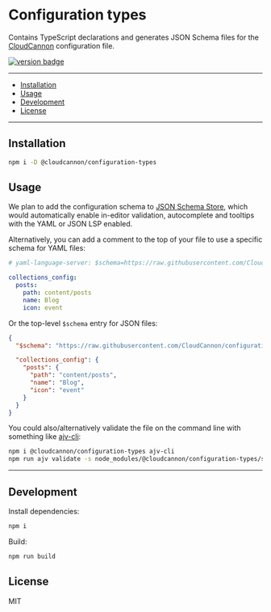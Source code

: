 # Configuration types

Contains TypeScript declarations and generates JSON Schema files for the [CloudCannon](https://cloudcannon.com/) configuration file.

[<img src="https://img.shields.io/npm/v/@cloudcannon%2Fconfiguration-types?logo=npm" alt="version badge">](https://www.npmjs.com/package/@cloudcannon%2Fconfiguration-types)

---

- [Installation](#installation)
- [Usage](#usage)
- [Development](#development)
- [License](#license)

---

## Installation

```sh
npm i -D @cloudcannon/configuration-types
```

## Usage

We plan to add the configuration schema to [JSON Schema Store](https://www.schemastore.org/json/), which would automatically enable in-editor validation, autocomplete and tooltips with the YAML or JSON LSP enabled.

Alternatively, you can add a comment to the top of your file to use a specific schema for YAML files:

```yaml
# yaml-language-server: $schema=https://raw.githubusercontent.com/CloudCannon/configuration-types/main/dist/cloudcannon-config.schema.json

collections_config:
  posts:
    path: content/posts
    name: Blog
    icon: event
```

Or the top-level `$schema` entry for JSON files:

```json
{
  "$schema": "https://raw.githubusercontent.com/CloudCannon/configuration-types/main/dist/cloudcannon-config.schema.json",

  "collections_config": {
    "posts": {
      "path": "content/posts",
      "name": "Blog",
      "icon": "event"
    }
  }
}
```

You could also/alternatively validate the file on the command line with something like [ajv-cli](https://github.com/ajv-validator/ajv-cli):

```sh
npm i @cloudcannon/configuration-types ajv-cli
npm run ajv validate -s node_modules/@cloudcannon/configuration-types/schema/cloudcannon-config.schema.json -d cloudcannon.config.yml
```

***

## Development

Install dependencies:

```sh
npm i
```

Build:

```sh
npm run build
```

## License

MIT
